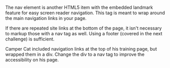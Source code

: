 The nav element is another HTML5 item with the embedded landmark feature for easy screen reader navigation. This tag is meant to wrap around the main navigation links in your page.

If there are repeated site links at the bottom of the page, it isn't necessary to markup those with a nav tag as well. Using a footer (covered in the next challenge) is sufficient.


Camper Cat included navigation links at the top of his training page, but wrapped them in a div. Change the div to a nav tag to improve the accessibility on his page.
